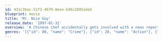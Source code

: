 ```yaml
---
id: 431c3bac-51f2-4679-8eee-bd6c2895a4a5
blueprint: movie
title: 'Mr. Nice Guy'
release_date: '1997-01-31'
overview: 'A Chinese chef accidentally gets involved with a news reporter who filmed a drug bust that went awry and is now being chased by gangs who are trying to get the video tape.'
genres: '[{"id": 80, "name": "Crime"}, {"id": 28, "name": "Action"}, {"id": 35, "name": "Comedy"}]'
---
```

